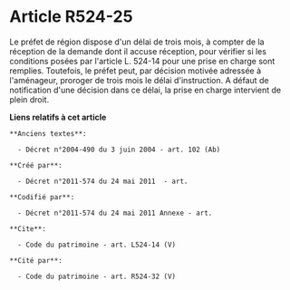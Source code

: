 # Article R524-25

Le préfet de région dispose d'un délai de trois mois, à compter de la réception de la demande dont il accuse réception, pour
vérifier si les conditions posées par l'article L. 524-14 pour une prise en charge sont remplies. Toutefois, le préfet peut,
par décision motivée adressée à l'aménageur, proroger de trois mois le délai d'instruction. A défaut de notification d'une
décision dans ce délai, la prise en charge intervient de plein droit.

**Liens relatifs à cet article**

	**Anciens textes**:

	  - Décret n°2004-490 du 3 juin 2004 - art. 102 (Ab)

	**Créé par**:

	  - Décret n°2011-574 du 24 mai 2011  - art.

	**Codifié par**:

	  - Décret n°2011-574 du 24 mai 2011 Annexe - art.

	**Cite**:

	  - Code du patrimoine - art. L524-14 (V)

	**Cité par**:

	  - Code du patrimoine - art. R524-32 (V)
